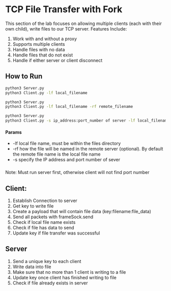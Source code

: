 # TCP File Transfer with Fork
This section of the lab focuses on allowing multiple clients (each with their own child), write files to our TCP server.
Features Include:
1. Work with and without a proxy
2. Supports multiple clients
3. Handle files with no data
4. Handle files that do not exist
5. Handle if either server or client disconnect

## How to Run
```bash
python3 Server.py
python3 Client.py -lf local_filename
```
```bash
python3 Server.py
python3 Client.py -lf local_filename -rf remote_filename
```
```bash
python3 Server.py
python3 Client.py -s ip_address:port_number of server -lf local_filename -rf remote_filename
```
#### Params
* -lf local file name, must be within the files directory
* -rf how the file will be named in the remote server (optional). By default the remote file name is the local file name
* -s specify the IP address and port number of sever
###
Note: Must run server first, otherwise client will not find port number

## Client:
1. Establish Connection to server
2. Get key to write file
3. Create a payload that will contain file data (key:filename:file_data)
4. Send all packets with frameSock.send
5. Check if local file name exists
6. Check if file has data to send
7. Update key if file transfer was successful 

## Server
1. Send a unique key to each client
2. Write data into file
3. Make sure that no more than 1 client is writing to a file
4. Update key once client has finished writing to file
5. Check if file already exists in server